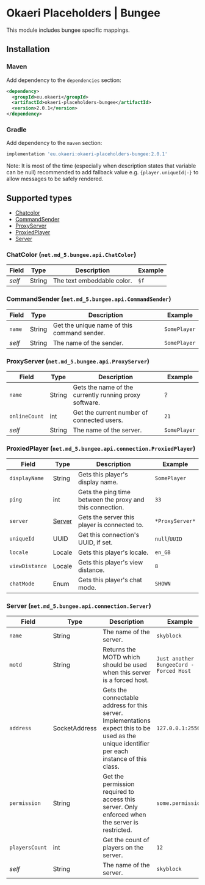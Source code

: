 # Okaeri Placeholders | Bungee

This module includes bungee specific mappings.

## Installation

### Maven

Add dependency to the `dependencies` section:
```xml
<dependency>
  <groupId>eu.okaeri</groupId>
  <artifactId>okaeri-placeholders-bungee</artifactId>
  <version>2.0.1</version>
</dependency>
```

### Gradle

Add dependency to the `maven` section:
```groovy
implementation 'eu.okaeri:okaeri-placeholders-bungee:2.0.1'
```

Note: It is most of the time (especially when description states that variable can be null)
recommended to add fallback value e.g. `{player.uniqueId|-}` to allow messages to be safely rendered.

## Supported types

- [Chatcolor](#chatcolor-netmd_5bungeeapichatcolor)
- [CommandSender](#commandsender-netmd_5bungeeapicommandsender)
- [ProxyServer](#proxyserver-netmd_5bungeeapiproxyserver)
- [ProxiedPlayer](#proxiedplayer-netmd_5bungeeapiconnectionproxiedplayer)
- [Server](#server-netmd_5bungeeapiconnectionserver)

### ChatColor (`net.md_5.bungee.api.ChatColor`)

| Field | Type | Description | Example |
|-|-|-|-|
| *self* | String | The text embeddable color. | `§f` |

### CommandSender (`net.md_5.bungee.api.CommandSender`)

| Field | Type | Description | Example |
|-|-|-|-|
| `name` | String | Get the unique name of this command sender. | `SomePlayer` |
| *self* | String | The name of the sender. | `SomePlayer` |

### ProxyServer (`net.md_5.bungee.api.ProxyServer`)

| Field | Type | Description | Example |
|-|-|-|-|
| `name` | String | Gets the name of the currently running proxy software. | ? |
| `onlineCount` | int | Get the current number of connected users. | `21` |
| *self* | String | The name of the server. | `SomePlayer` |

### ProxiedPlayer (`net.md_5.bungee.api.connection.ProxiedPlayer`)

| Field | Type | Description | Example |
|-|-|-|-|
| `displayName` | String | Gets this player's display name. | `SomePlayer` |
| `ping` | int | Gets the ping time between the proxy and this connection. | `33` |
| `server` | [Server](#server-netmd_5bungeeapiconnectionserver) | Gets the server this player is connected to. | `*ProxyServer*` |
| `uniqueId` | UUID | Get this connection's UUID, if set. | `null`/`UUID` |
| `locale` | Locale | Gets this player's locale. | `en_GB` |
| `viewDistance` | Locale | Gets this player's view distance. | `8` |
| `chatMode` | Enum | Gets this player's chat mode. | `SHOWN` |

### Server (`net.md_5.bungee.api.connection.Server`)

| Field | Type | Description | Example |
|-|-|-|-|
| `name` | String | The name of the server. | `skyblock` |
| `motd` | String | Returns the MOTD which should be used when this server is a forced host. | `Just another BungeeCord - Forced Host` |
| `address` | SocketAddress | Gets the connectable address for this server. Implementations expect this to be used as the unique identifier per each instance of this class. | `127.0.0.1:25564` |
| `permission` | String | Get the permission required to access this server. Only enforced when the server is restricted. | `some.permission` |
| `playersCount` | int | Get the count of players on the server. | `12` |
| *self* | String | The name of the server. | `skyblock` |
